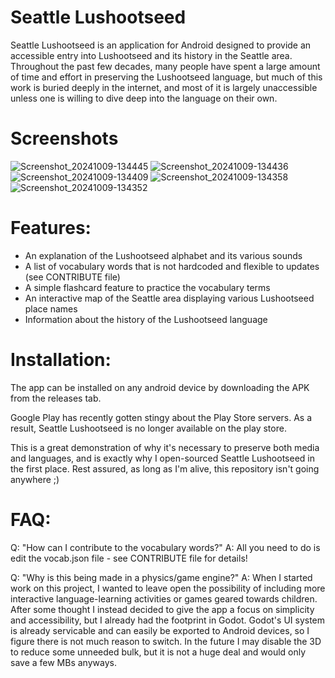 # Seattle Lushootseed

Seattle Lushootseed is an application for Android designed to provide an accessible entry into Lushootseed and its history in the Seattle area.
Throughout the past few decades, many people have spent a large amount of time and effort in preserving the Lushootseed language, but much of this
work is buried deeply in the internet, and most of it is largely unaccessible unless one is willing to dive deep into the language on their own.

# Screenshots

![Screenshot_20241009-134445](https://github.com/user-attachments/assets/5312e954-0c3b-4035-9d1b-581387cb2da5)
![Screenshot_20241009-134436](https://github.com/user-attachments/assets/06900b92-9418-485b-bcd2-99519eb63f32)
![Screenshot_20241009-134409](https://github.com/user-attachments/assets/3088e5f1-84ab-4c24-8f5d-95ff93144512)
![Screenshot_20241009-134358](https://github.com/user-attachments/assets/04621de6-280f-4a0b-a1b5-e589b8ed1d00)
![Screenshot_20241009-134352](https://github.com/user-attachments/assets/43c569e3-f966-4e98-83f9-9d033af56a14)


# Features:
- An explanation of the Lushootseed alphabet and its various sounds
- A list of vocabulary words that is not hardcoded and flexible to updates (see CONTRIBUTE file)
- A simple flashcard feature to practice the vocabulary terms
- An interactive map of the Seattle area displaying various Lushootseed place names
- Information about the history of the Lushootseed language

# Installation:
The app can be installed on any android device by downloading the APK from the releases tab.

Google Play has recently gotten stingy about the Play Store servers. As a result, Seattle Lushootseed is no longer available on the play store.

This is a great demonstration of why it's necessary to preserve both media and languages, and is exactly why I open-sourced Seattle Lushootseed in the first place. Rest assured, as long as I'm alive, this repository isn't going anywhere ;)

# FAQ:

Q: "How can I contribute to the vocabulary words?"
A: All you need to do is edit the vocab.json file - see CONTRIBUTE file for details!

Q: "Why is this being made in a physics/game engine?"
A: When I started work on this project, I wanted to leave open the possibility of including more interactive language-learning activities or games
geared towards children. After some thought I instead decided to give the app a focus on simplicity and accessibility, but I already had the footprint in
Godot. Godot's UI system is already servicable and can easily be exported to Android devices, so I figure there is not much reason to switch. In the future I
may disable the 3D to reduce some unneeded bulk, but it is not a huge deal and would only save a few MBs anyways.
